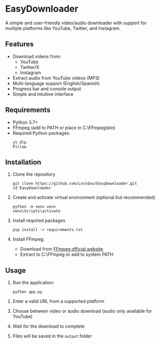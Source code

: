 # EasyDownloader

A simple and user-friendly video/audio downloader with support for multiple platforms like YouTube, Twitter, and Instagram.


## Features

- Download videos from:
  - YouTube
  - Twitter/X
  - Instagram
- Extract audio from YouTube videos (MP3)
- Multi-language support (English/Spanish)
- Progress bar and console output
- Simple and intuitive interface

## Requirements

- Python 3.7+
- FFmpeg (add to PATH or place in C:\FFmpeg\bin)
- Required Python packages:
  ```
  yt-dlp
  Pillow
  ```

## Installation

1. Clone the repository
   ```
   git clone https://github.com/Lostdou/EasyDownloader.git
   cd EasyDownloader
   ```

2. Create and activate virtual environment (optional but recommended)
   ```
   python -m venv venv
   venv\Scripts\activate
   ```

3. Install required packages
   ```
   pip install -r requirements.txt
   ```

4. Install FFmpeg:
   - Download from [FFmpeg official website](https://ffmpeg.org/download.html)
   - Extract to C:\FFmpeg or add to system PATH

## Usage

1. Run the application:
   ```
   python app.py
   ```

2. Enter a valid URL from a supported platform
3. Choose between video or audio download (audio only available for YouTube)
4. Wait for the download to complete
5. Files will be saved in the `output` folder

